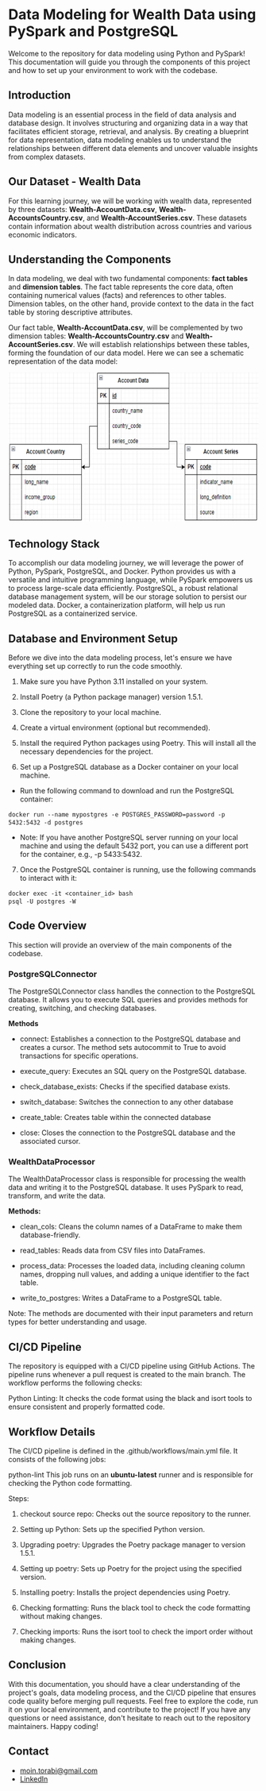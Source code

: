 # Data Modeling for Wealth Data using PySpark and PostgreSQL
Welcome to the repository for data modeling using Python and PySpark! This documentation will guide you through the components of this project and how to set up your environment to work with the codebase.

## Introduction
Data modeling is an essential process in the field of data analysis and database design. It involves structuring and organizing data in a way that facilitates efficient storage, retrieval, and analysis. By creating a blueprint for data representation, data modeling enables us to understand the relationships between different data elements and uncover valuable insights from complex datasets.

## Our Dataset - Wealth Data
For this learning journey, we will be working with wealth data, represented by three datasets: **Wealth-AccountData.csv**, **Wealth-AccountsCountry.csv**, and **Wealth-AccountSeries.csv**. These datasets contain information about wealth distribution across countries and various economic indicators.

## Understanding the Components
In data modeling, we deal with two fundamental components: **fact tables** and **dimension tables**. The fact table represents the core data, often containing numerical values (facts) and references to other tables. Dimension tables, on the other hand, provide context to the data in the fact table by storing descriptive attributes.

Our fact table, **Wealth-AccountData.csv**, will be complemented by two dimension tables: **Wealth-AccountsCountry.csv** and **Wealth-AccountSeries.csv**. We will establish relationships between these tables, forming the foundation of our data model. Here we can see a schematic representation of the data model:

<p align="center">
  <img width="550" height="300" src=./assets/DataModel.PNG>
</p>

## Technology Stack
To accomplish our data modeling journey, we will leverage the power of Python, PySpark, PostgreSQL, and Docker. Python provides us with a versatile and intuitive programming language, while PySpark empowers us to process large-scale data efficiently. PostgreSQL, a robust relational database management system, will be our storage solution to persist our modeled data. Docker, a containerization platform, will help us run PostgreSQL as a containerized service.

## Database and Environment Setup
Before we dive into the data modeling process, let's ensure we have everything set up correctly to run the code smoothly.

1. Make sure you have Python 3.11 installed on your system.

2. Install Poetry (a Python package manager) version 1.5.1.

3. Clone the repository to your local machine.

4. Create a virtual environment (optional but recommended).

5. Install the required Python packages using Poetry. This will install all the necessary dependencies for the project.

6. Set up a PostgreSQL database as a Docker container on your local machine.

  - Run the following command to download and run the PostgreSQL container:

```
docker run --name mypostgres -e POSTGRES_PASSWORD=password -p 5432:5432 -d postgres
```
  - Note: If you have another PostgreSQL server running on your local machine and using the default 5432 port, you can use a different port for the container, e.g., -p 5433:5432.


7. Once the PostgreSQL container is running, use the following commands to interact with it:

```
docker exec -it <container_id> bash
psql -U postgres -W
```

## Code Overview
This section will provide an overview of the main components of the codebase.

### PostgreSQLConnector
The PostgreSQLConnector class handles the connection to the PostgreSQL database. It allows you to execute SQL queries and provides methods for creating, switching, and checking databases.

**Methods**
- connect: Establishes a connection to the PostgreSQL database and creates a cursor. The method sets autocommit to True to avoid transactions for specific operations.

- execute_query: Executes an SQL query on the PostgreSQL database.

- check_database_exists: Checks if the specified database exists.

- switch_database: Switches the connection to any other database

- create_table: Creates table within the connected database

- close: Closes the connection to the PostgreSQL database and the associated cursor.

### WealthDataProcessor
The WealthDataProcessor class is responsible for processing the wealth data and writing it to the PostgreSQL database. It uses PySpark to read, transform, and write the data.

**Methods:**
- clean_cols: Cleans the column names of a DataFrame to make them database-friendly.

- read_tables: Reads data from CSV files into DataFrames.

- process_data: Processes the loaded data, including cleaning column names, dropping null values, and adding a unique identifier to the fact table.

- write_to_postgres: Writes a DataFrame to a PostgreSQL table.

Note: The methods are documented with their input parameters and return types for better understanding and usage.

## CI/CD Pipeline
The repository is equipped with a CI/CD pipeline using GitHub Actions. The pipeline runs whenever a pull request is created to the main branch. The workflow performs the following checks:

Python Linting: It checks the code format using the black and isort tools to ensure consistent and properly formatted code.

## Workflow Details
The CI/CD pipeline is defined in the .github/workflows/main.yml file. It consists of the following jobs:

python-lint
This job runs on an **ubuntu-latest** runner and is responsible for checking the Python code formatting.

Steps:
1. checkout source repo: Checks out the source repository to the runner.

2. Setting up Python: Sets up the specified Python version.

3. Upgrading poetry: Upgrades the Poetry package manager to version 1.5.1.

4. Setting up poetry: Sets up Poetry for the project using the specified version.

5. Installing poetry: Installs the project dependencies using Poetry.

6. Checking formatting: Runs the black tool to check the code formatting without making changes.

7. Checking imports: Runs the isort tool to check the import order without making changes.

## Conclusion
With this documentation, you should have a clear understanding of the project's goals, data modeling process, and the CI/CD pipeline that ensures code quality before merging pull requests. Feel free to explore the code, run it on your local environment, and contribute to the project! If you have any questions or need assistance, don't hesitate to reach out to the repository maintainers. Happy coding!

## Contact 
- moin.torabi@gmail.com
- [LinkedIn](https://www.linkedin.com/in/moeintorabi/)